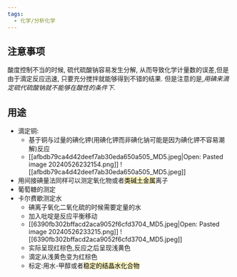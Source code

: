 ```yaml
---
tags:
  - 化学/分析化学
---
```

## 注意事项
酸度控制不当的时候, 硫代硫酸钠容易发生分解, 从而导致化学计量数的误差,但是由于滴定反应迅速, 只要充分搅拌就能够得到不错的结果.
但是注意的是,*用碘来滴定硫代硫酸钠就不能够在酸性的条件下.*

## 用途
- 滴定铜:
	- 基于铜与过量的碘化钾(用碘化钾而非碘化钠可能是因为碘化钾不容易潮解)反应
	- [[afbdb79ca4d42deef7ab30eda650a505_MD5.jpeg|Open: Pasted image 20240526232154.png]] ![[afbdb79ca4d42deef7ab30eda650a505_MD5.jpeg]]
- 用间接碘量法同样可以测定氧化物或者<mark style="background: #FFF3A3A6;">类碱土金属</mark>离子
- 葡萄糖的测定
- 卡尔费歇测定水
	- 碘离子氧化二氧化硫的时候需要定量的水
	- 加入吡啶是反应平衡移动
	- [[6390fb302bffacd2aca9052f6cfd3704_MD5.jpeg|Open: Pasted image 20240526233215.png]] ![[6390fb302bffacd2aca9052f6cfd3704_MD5.jpeg]]
	-  实际呈现红棕色,反应之后呈现浅黄色
	- 滴定从浅黄色变为红棕色
	- 标定:用水-甲醇或者<mark style="background: #FFF3A3A6;">稳定的结晶水化合物</mark>